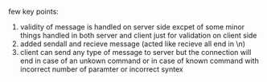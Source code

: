 few key points:
1. validity of message is handled on server side excpet of some minor things handled in both
    server and client just for validation on client side
2. added sendall and recieve message (acted like recieve all end in \n)
3. client can send any type of message to server but the connection will end in case of an unkown command
    or in case of known command with incorrect number of paramter or incorrect syntex
